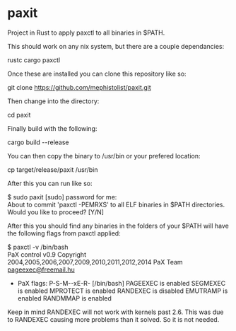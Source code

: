 # paxit
Project in Rust to apply paxctl to all binaries in $PATH. 

This should work on any nix system, but there are a couple dependancies:

rustc
cargo
paxctl

Once these are installed you can clone this repository like so:

git clone https://github.com/mephistolist/paxit.git

Then change into the directory:

cd paxit

Finally build with the following:

cargo build --release

You can then copy the binary to /usr/bin or your prefered location:

cp target/release/paxit /usr/bin

After this you can run like so:

$ sudo paxit
[sudo] password for me:<br>
About to commit 'paxctl -PEMRXS' to all ELF binaries in $PATH directories.<br>
Would you like to proceed? [Y/N] <br>

After this you should find any binaries in the folders of your $PATH will have the following flags from paxctl applied:

$ paxctl -v /bin/bash                
PaX control v0.9
Copyright 2004,2005,2006,2007,2009,2010,2011,2012,2014 PaX Team <pageexec@freemail.hu>

- PaX flags: P-S-M--xE-R- [/bin/bash]
	PAGEEXEC is enabled
	SEGMEXEC is enabled
	MPROTECT is enabled
	RANDEXEC is disabled
	EMUTRAMP is enabled
	RANDMMAP is enabled

Keep in mind RANDEXEC will not work with kernels past 2.6. This was due to RANDEXEC causing more problems than it solved. So it is not needed. 
